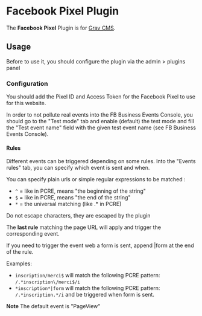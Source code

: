 # Facebook Pixel Plugin

The **Facebook Pixel** Plugin is for [Grav CMS](http://github.com/getgrav/grav).

## Usage

Before to use it, you should configure the plugin via the admin > plugins panel

### Configuration

You should add the Pixel ID and Access Token for the Facebook Pixel to use for this website.

In order to not pollute real events into the FB Business Events Console, you should go to the "Test mode" tab and
enable (default) the test mode and fill the "Test event name" field with the given test event name (see FB Business Events Console).

#### Rules

Different events can be triggered depending on some rules. Into the "Events rules" tab, you can specify which event is sent and when.

You can specify plain urls or simple regular expressions to be matched :

- `^` = like in PCRE, means "the beginning of the string"
- `$` = like in PCRE, means "the end of the string"
- `*` = the universal matching (like .* in PCRE)
    
Do not escape characters, they are escaped by the plugin

The **last rule** matching the page URL will apply and trigger the corresponding event.

If you need to trigger the event web a form is sent, append |form at the end of the rule.

Examples:

- `inscription/merci$` will match the following PCRE pattern: `/.*inscription\/merci$/i`
- `*inscription*|form` will match the following PCRE pattern: `/.*inscription.*/i` and be triggered when form is sent.

**Note** The default event is "PageView"
